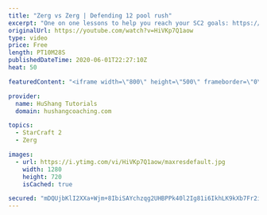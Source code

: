 ```yaml
---
title: "Zerg vs Zerg | Defending 12 pool rush"
excerpt: "One on one lessons to help you reach your SC2 goals: https://www.hushangcoaching.com ------------------------------------------------------------------------------------------------------- In this guide we take a look at how to defend one of the most infamous \"zerg rushes\" in sc2: the 12 pool. This rush"
originalUrl: https://youtube.com/watch?v=HiVKp7Q1aow
type: video
price: Free
length: PT10M28S
publishedDateTime: 2020-06-01T22:27:10Z
heat: 50

featuredContent: "<iframe width=\"800\" height=\"500\" frameborder=\"0\" src=\"https://www.youtube.com/embed/HiVKp7Q1aow\" allow=\"accelerometer; autoplay; encrypted-media; gyroscope; picture-in-picture\" allowfullscreen></iframe>"

provider:
  name: HuShang Tutorials
  domain: hushangcoaching.com

topics:
  - StarCraft 2
  - Zerg

images:
  - url: https://i.ytimg.com/vi/HiVKp7Q1aow/maxresdefault.jpg
    width: 1280
    height: 720
    isCached: true

secured: "mDQUjbKlI2XXa+Wjm+8IbiSAYchzqg2UHBPPk40l2Ig81i6IkhLK9kXb7Fr2i7X1Pnks4qeG4oHyic1HEVv0o8DUQ6TtuIgpHWmtblItWajZ98ewj6Zvp6HJyyACMCD/G5C20QhNf+iPeNDCNkzirv7v7PaotAFUBos/yy4UXC5xRJfDsJFduh7sSF0hlm6alb/BVZ9hzrle3zx4kMJf2FNB3AJGQpPYXk2F2pG2yvgCGXw70k0yOFB7HJgiDrXRvq7a9BOxfxd1gkTQFJRoCabYyFIJsw+xE9ZmamQXcsPsCqZ19DuYBFNZt34DXBcwtVf9EcamDwaEpY0xNQni5mxwKkHnROJyPo2K+BIn552Jvy4zxLe9umFgdm29/12AvOG4g9i5d2rbLbRQFpFX5pkmILcarT9IAS8ZZnSzpU4=;EvyKETkbuOHsZVVHizXRSQ=="
---
```


